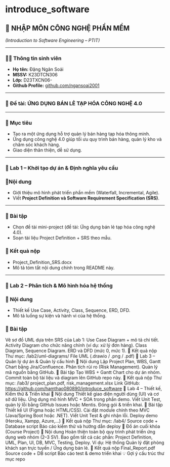 # introduce_software

## 🧠 NHẬP MÔN CÔNG NGHỆ PHẦN MỀM  
*(Introduction to Software Engineering – PTIT)*  

---

### 🧑‍🎓 Thông tin sinh viên
- **Họ tên:** Đặng Ngân Soải  
- **MSSV:** K23DTCN306  
- **Lớp:** D23TXCN06- 
- **Github Profile:** [github.com/ngansoai2001](github.com/ngansoai2001)

---

### 🏪 Đề tài: **ỨNG DỤNG BÁN LẺ TẠP HÓA CÔNG NGHỆ 4.0**

---

### 🎯 Mục tiêu
- Tạo ra một ứng dụng hỗ trợ quản lý bán hàng tạp hóa thông minh.  
- Ứng dụng công nghệ 4.0 giúp tối ưu quy trình bán hàng, quản lý kho và chăm sóc khách hàng.  
- Giao diện thân thiện, dễ sử dụng.

---

### 📘 Lab 1 – Khởi tạo dự án & Định nghĩa yêu cầu
### 🔹Nội dung
- Giới thiệu mô hình phát triển phần mềm (Waterfall, Incremental, Agile).
- Viết **Project Definition và Software Requirement Specification (SRS)**.

---

### 🧩 Bài tập
- Chọn đề tài mini-project (đề tài: Ứng dụng bán lẻ tạp hóa công nghệ 4.0).
- Soạn tài liệu Project Definition + SRS theo mẫu.
### 📂 Kết quả nộp
- Project_Definition_SRS.docx
- Mô tả tóm tắt nội dung chính trong README này.

---
  
### 📗 Lab 2 – Phân tích & Mô hình hóa hệ thống
### 🔹 Nội dung
- Thiết kế Use Case, Activity, Class, Sequence, ERD, DFD.
- Mô tả luồng sự kiện và hành vi của hệ thống.
### 🧩 Bài tập
Vẽ sơ đồ UML dựa trên SRS của Lab 1:
Use Case Diagram + mô tả chi tiết.
Activity Diagram cho chức năng chính (ví dụ: xử lý đơn hàng).
Class Diagram, Sequence Diagram.
ERD và DFD (mức 0, mức 1).
📂 Kết quả nộp
Thư mục: /lab2/uml-diagrams/
File UML (.drawio / .png / .pdf)
📙 Lab 3 – Quản lý dự án & Quản lý cấu hình
🔹 Nội dung
Lập Project Plan, WBS, Gantt Chart bằng Jira/Confluence.
Phân tích rủi ro (Risk Management).
Quản lý mã nguồn bằng GitHub.
🧩 Bài tập
Tạo WBS + Gantt Chart cho dự án nhóm.
Commit toàn bộ tài liệu và diagram lên GitHub repo này.
📂 Kết quả nộp
Thư mục: /lab3/
project_plan.pdf, risk_management.xlsx
Link GitHub: https://github.com/hamthao080890/introduce_software
📒 Lab 4 – Thiết kế, Kiểm thử & Triển khai
🔹 Nội dung
Thiết kế giao diện người dùng (UI) và cơ sở dữ liệu.
Ứng dụng mô hình MVC + SOA trong phần demo.
Viết Unit Test, quản lý lỗi bằng GitHub Issues hoặc Mentis.
Đóng gói & triển khai.
🧩 Bài tập
Thiết kế UI (Figma hoặc HTML/CSS).
Cài đặt module chính theo MVC (Java/Spring Boot hoặc .NET).
Viết Unit Test & ghi nhận lỗi.
Deploy demo (Heroku, Xampp, Azure,...)
📂 Kết quả nộp
Thư mục: /lab4/
Source code + Database script
Báo cáo kiểm thử và hướng dẫn deploy
🧾 Đồ án cuối khóa (Course Project)
🔹 Nội dung
Hoàn thiện toàn bộ quy trình phát triển ứng dụng web nhóm (2–3 SV).
Bao gồm tất cả các phần: Project Definition, UML, Plan, UI, DB, MVC, Testing, Deploy.
Ví dụ: Hệ thống Quản lý đặt phòng khách sạn trực tuyến / Ứng dụng bán lẻ.
📂 Kết quả nộp
Final_Report.pdf
Source code + DB script
Báo cáo test & demo triển khai
💡 Gợi ý cấu trúc thư mục repo
